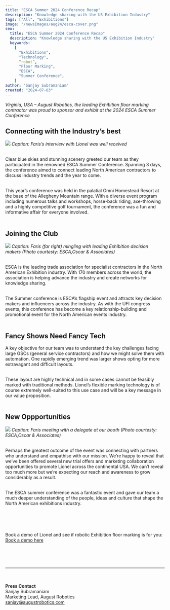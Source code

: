 ```yaml
---
title: "ESCA Summer 2024 Conference Recap"
description: "Knowledge sharing with the US Exhibition Industry"
tags: ["All", "Exhibitions"]
image: "/newsImages/aug24/esca-cover.png"
seo:
  title: "ESCA Summer 2024 Conference Recap"
  description: "Knowledge sharing with the US Exhibition Industry"
  keywords:
    [
      "Exhibitions",
      "Technology",
      “robot”,
      "Floor Marking",
      "ESCA",
      "Summer Conference",
    ]
author: "Sanjay Subramaniam"
created: "2024-07-03"
---
```


_Virginia, USA – August Robotics, the leading Exhibition floor marking contractor was proud to sponsor and exhibit at the 2024 ESCA Summer Conference_

## Connecting with the Industry’s best

<img src="/newsImages/aug24/esca1.png" class="rounded-lg"/>
<i>Caption: Faris’s interview with Lionel was well received  </i> <br/><br/>

Clear blue skies and stunning scenery greeted our team as they participated in the renowned ESCA Summer Conference. Spanning 3 days, the conference aimed to connect leading North American contractors to discuss industry trends and the year to come.<br/><br/>

This year’s conference was held in the palatial Omni Homestead Resort at the base of the Allegheny Mountain range. With a diverse event program including numerous talks and workshops, horse-back riding, axe-throwing and a highly competitive golf tournament, the conference was a fun and informative affair for everyone involved.<br/><br/>

## Joining the Club

<img src="/newsImages/aug24/esca2.png" class="rounded-lg"/>
<i>Caption: Faris (far right) mingling with leading Exhibition decision makers (Photo courtesty: ESCA,Oscar & Associates) </i> <br/><br/>

ESCA is the leading trade association for specialist contractors in the North American Exhibition industry. With 170 members across the world, the association is helping advance the industry and create networks for knowledge sharing.<br/><br/>

The Summer conference is ESCA’s flagship event and attracts key decision makers and influencers across the industry. As with the UFI congress events, this conference has become a key relationship-building and promotional event for the North American events industry.
<br/><br/>

## Fancy Shows Need Fancy Tech

A key objective for our team was to understand the key challenges facing large GSCs (general service contractors) and how we might solve them with automation. One rapidly emerging trend was larger shows opting for more extravagant and difficult layouts.<br/><br/>

These layout are highly technical and in some cases cannot be feasibly marked with traditional methods. Lionel’s flexible marking technology is of course extremely well-suited to this use case and will be a key message in our value proposition.<br/><br/>

## New Oppportunities

<img src="/newsImages/aug24/esca3.png" class="rounded-lg"/>
<i>Caption: Faris meeting with a delegate at our booth  (Photo courtesty: ESCA,Oscar & Associates)  </i> <br/><br/>

Perhaps the greatest outcome of the event was connecting with partners who understand and empathise with our mission. We’re happy to reveal that we’ve been offered several new trial offers and marketing collaboration opportunities to promote Lionel across the continental USA. We can’t reveal too much more but we’re expecting our reach and awareness to grow considerably as a result.<br/><br/>

The ESCA summer conference was a fantastic event and gave our team a much deeper understanding of the people, ideas and culture that shape the North American exhibitions industry.
<br/><br/>

<!-- <ul class="list-disc">
    <li>Millimetre-accurate marking of a range of marks including booth corners and numbers, rigging points, electrical outlets and bespoke labels</li>
    <li>Intelligent fleet operations with multiple Lionel robots working in unison</li>
    <li>Advanced navigation and obstacle avoidance in large spaces</li>
</ul> -->

<br/><br/><br/>
Book a demo of Lionel and see if robotic Exhibition floor marking is for you: <a class="text-arprimary underline" href="https://form.formcan.com/fr68yxakyc7/">Book a demo here</a>

<br/><br/><br/>

---

<br/><br/>
<strong>Press Contact</strong><br/>
Sanjay Subramaniam<br/>
Marketing Lead, August Robotics<br/>
sanjay@augustrobotics.com
